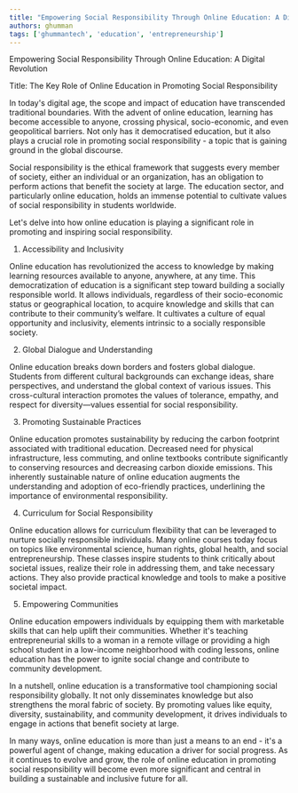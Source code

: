 ```yaml
---
title: "Empowering Social Responsibility Through Online Education: A Digital Revolution"  # Wrap the title in double quotes
authors: ghumman
tags: ['ghummantech', 'education', 'entrepreneurship']
---
```


Empowering Social Responsibility Through Online Education: A Digital Revolution
<!-- truncate -->

Title: The Key Role of Online Education in Promoting Social Responsibility

In today's digital age, the scope and impact of education have transcended traditional boundaries. With the advent of online education, learning has become accessible to anyone, crossing physical, socio-economic, and even geopolitical barriers. Not only has it democratised education, but it also plays a crucial role in promoting social responsibility - a topic that is gaining ground in the global discourse.

Social responsibility is the ethical framework that suggests every member of society, either an individual or an organization, has an obligation to perform actions that benefit the society at large. The education sector, and particularly online education, holds an immense potential to cultivate values of social responsibility in students worldwide.

Let's delve into how online education is playing a significant role in promoting and inspiring social responsibility.

1. Accessibility and Inclusivity

Online education has revolutionized the access to knowledge by making learning resources available to anyone, anywhere, at any time. This democratization of education is a significant step toward building a socially responsible world. It allows individuals, regardless of their socio-economic status or geographical location, to acquire knowledge and skills that can contribute to their community’s welfare. It cultivates a culture of equal opportunity and inclusivity, elements intrinsic to a socially responsible society.

2. Global Dialogue and Understanding

Online education breaks down borders and fosters global dialogue. Students from different cultural backgrounds can exchange ideas, share perspectives, and understand the global context of various issues. This cross-cultural interaction promotes the values of tolerance, empathy, and respect for diversity—values essential for social responsibility.

3. Promoting Sustainable Practices

Online education promotes sustainability by reducing the carbon footprint associated with traditional education. Decreased need for physical infrastructure, less commuting, and online textbooks contribute significantly to conserving resources and decreasing carbon dioxide emissions. This inherently sustainable nature of online education augments the understanding and adoption of eco-friendly practices, underlining the importance of environmental responsibility.

4. Curriculum for Social Responsibility

Online education allows for curriculum flexibility that can be leveraged to nurture socially responsible individuals. Many online courses today focus on topics like environmental science, human rights, global health, and social entrepreneurship. These classes inspire students to think critically about societal issues, realize their role in addressing them, and take necessary actions. They also provide practical knowledge and tools to make a positive societal impact.

5. Empowering Communities

Online education empowers individuals by equipping them with marketable skills that can help uplift their communities. Whether it's teaching entrepreneurial skills to a woman in a remote village or providing a high school student in a low-income neighborhood with coding lessons, online education has the power to ignite social change and contribute to community development.

In a nutshell, online education is a transformative tool championing social responsibility globally. It not only disseminates knowledge but also strengthens the moral fabric of society. By promoting values like equity, diversity, sustainability, and community development, it drives individuals to engage in actions that benefit society at large.

In many ways, online education is more than just a means to an end - it's a powerful agent of change, making education a driver for social progress. As it continues to evolve and grow, the role of online education in promoting social responsibility will become even more significant and central in building a sustainable and inclusive future for all.
